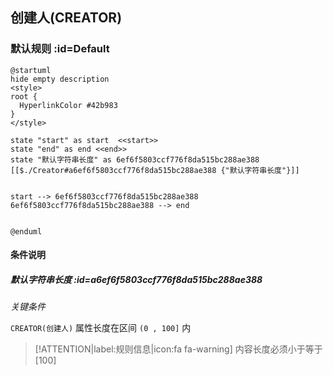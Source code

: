 ## 创建人(CREATOR) <!-- {docsify-ignore-all} -->

   

### 默认规则 :id=Default

```plantuml
@startuml
hide empty description
<style>
root {
  HyperlinkColor #42b983
}
</style>

state "start" as start  <<start>>
state "end" as end <<end>>
state "默认字符串长度" as 6ef6f5803ccf776f8da515bc288ae388 [[$./Creator#a6ef6f5803ccf776f8da515bc288ae388 {"默认字符串长度"}]]


start --> 6ef6f5803ccf776f8da515bc288ae388 
6ef6f5803ccf776f8da515bc288ae388 --> end 


@enduml
```

#### 条件说明

##### 默认字符串长度 :id=a6ef6f5803ccf776f8da515bc288ae388


*关键条件*


`CREATOR(创建人)` 属性长度在区间 `(0 , 100]` 内

> [!ATTENTION|label:规则信息|icon:fa fa-warning]
> 内容长度必须小于等于[100]







